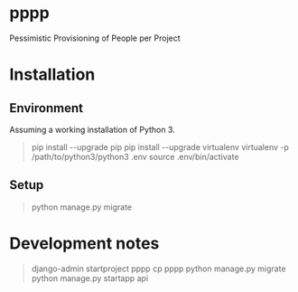 # pppp
Pessimistic Provisioning of People per Project

# Installation

## Environment

Assuming a working installation of Python 3.
> pip install --upgrade pip
> pip install --upgrade virtualenv
> virtualenv -p /path/to/python3/python3 .env
> source .env/bin/activate

## Setup

> python manage.py migrate



# Development notes

> django-admin startproject pppp
> cp pppp
> python manage.py migrate
> python manage.py startapp api
